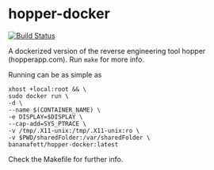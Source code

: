 # hopper-docker

[![Build Status](https://travis-ci.org/ps1337/hopper-docker.png?branch=master)](https://travis-ci.org/ps1337/hopper-docker)

A dockerized version of the reverse engineering tool hopper (hopperapp.com). Run `make` for more info.


Running can be as simple as

```
xhost +local:root && \
sudo docker run \
-d \
--name $(CONTAINER_NAME) \
-e DISPLAY=$DISPLAY \
--cap-add=SYS_PTRACE \
-v /tmp/.X11-unix:/tmp/.X11-unix:ro \
-v $PWD/sharedFolder:/var/sharedFolder \
bananafett/hopper-docker:latest
```

Check the Makefile for further info.
